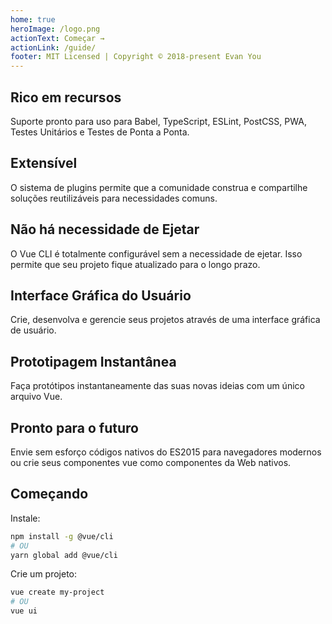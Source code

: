 ```yaml
---
home: true
heroImage: /logo.png
actionText: Começar →
actionLink: /guide/
footer: MIT Licensed | Copyright © 2018-present Evan You
---
```


<div style="text-align: center">
  <Bit/>
</div>

<div class="features">
  <div class="feature">
    <h2>Rico em recursos</h2>
    <p>Suporte pronto para uso para Babel, TypeScript, ESLint, PostCSS, PWA, Testes Unitários e Testes de Ponta a Ponta.</p>
  </div>
  <div class="feature">
    <h2>Extensível</h2>
    <p>O sistema de plugins permite que a comunidade construa e compartilhe soluções reutilizáveis para necessidades comuns.</p>
  </div>
  <div class="feature">
    <h2>Não há necessidade de Ejetar</h2>
    <p>O Vue CLI é totalmente configurável sem a necessidade de ejetar. Isso permite que seu projeto fique atualizado para o longo prazo.</p>
  </div>
  <div class="feature">
    <h2>Interface Gráfica do Usuário</h2>
    <p>Crie, desenvolva e gerencie seus projetos através de uma interface gráfica de usuário.</p>
  </div>
  <div class="feature">
    <h2>Prototipagem Instantânea</h2>
    <p>Faça protótipos instantaneamente das suas novas ideias com um único arquivo Vue.</p>
  </div>
  <div class="feature">
    <h2>Pronto para o futuro</h2>
    <p>Envie sem esforço códigos nativos do ES2015 para navegadores modernos ou crie seus componentes vue como componentes da Web nativos.</p>
  </div>
</div>

## Começando

Instale:

``` bash
npm install -g @vue/cli
# OU
yarn global add @vue/cli
```

Crie um projeto:

``` bash
vue create my-project
# OU
vue ui
```
